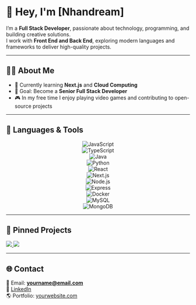 # 👋 Hey, I'm [Nhandream]  

I’m a **Full Stack Developer**, passionate about technology, programming, and building creative solutions.  
I work with **Front End and Back End**, exploring modern languages and frameworks to deliver high-quality projects.  

---

## 🧑‍💻 About Me
- 🌱 Currently learning **Next.js** and **Cloud Computing**  
- 🎯 Goal: Become a **Senior Full Stack Developer**  
- 🎮 In my free time I enjoy playing video games and contributing to open-source projects  

---

## 🚀 Languages & Tools

<div align="center">
  
![JavaScript](https://img.shields.io/badge/-JavaScript-F7DF1E?logo=javascript&logoColor=000)  
![TypeScript](https://img.shields.io/badge/-TypeScript-3178C6?logo=typescript&logoColor=fff)  
![Java](https://img.shields.io/badge/-Java-ED8B00?logo=openjdk&logoColor=fff)  
![Python](https://img.shields.io/badge/-Python-3776AB?logo=python&logoColor=fff)  
![React](https://img.shields.io/badge/-React-61DAFB?logo=react&logoColor=000)  
![Next.js](https://img.shields.io/badge/-Next.js-000000?logo=nextdotjs&logoColor=fff)  
![Node.js](https://img.shields.io/badge/-Node.js-339933?logo=nodedotjs&logoColor=fff)  
![Express](https://img.shields.io/badge/-Express-000000?logo=express&logoColor=fff)  
![Docker](https://img.shields.io/badge/-Docker-2496ED?logo=docker&logoColor=fff)  
![MySQL](https://img.shields.io/badge/-MySQL-4479A1?logo=mysql&logoColor=fff)  
![MongoDB](https://img.shields.io/badge/-MongoDB-47A248?logo=mongodb&logoColor=fff)  

</div>

---

## 📌 Pinned Projects

<a href="https://github.com/YOUR_USERNAME/api-rest-client-orders">
  <img src="https://github-readme-stats.vercel.app/api/pin/?username=YOUR_USERNAME&repo=api-rest-client-orders&theme=radical" />
</a>
<a href="https://github.com/YOUR_USERNAME/blue-weather-react-app">
  <img src="https://github-readme-stats.vercel.app/api/pin/?username=YOUR_USERNAME&repo=blue-weather-react-app&theme=radical" />
</a>

---

## 🌐 Contact
📩 Email: **yourname@email.com**  
🔗 [LinkedIn](https://www.linkedin.com/in/your-linkedin/)  
🌎 Portfolio: [yourwebsite.com](https://yourwebsite.com)  
